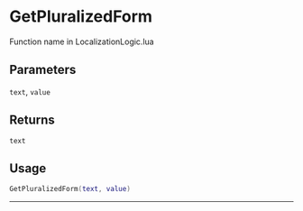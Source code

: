 # GetPluralizedForm
Function name in LocalizationLogic.lua
## Parameters
`text`, `value`
## Returns
`text`
## Usage
```lua
GetPluralizedForm(text, value)
```
---

